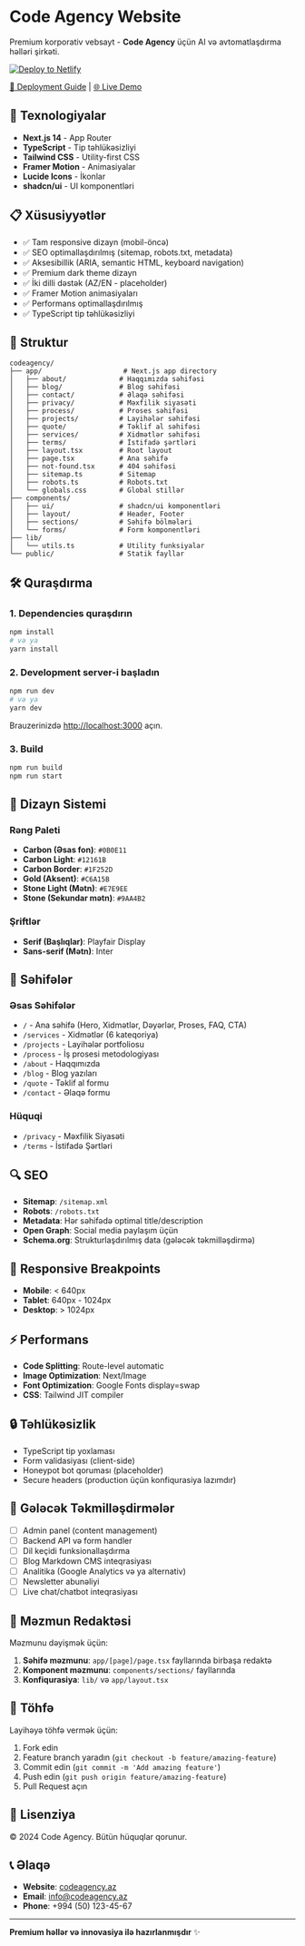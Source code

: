 # Code Agency Website

Premium korporativ vebsayt - **Code Agency** üçün AI və avtomatlaşdırma həlləri şirkəti.

[![Deploy to Netlify](https://www.netlify.com/img/deploy/button.svg)](https://app.netlify.com/start/deploy?repository=https://github.com/YOUR_USERNAME/codeagency)

[📖 Deployment Guide](DEPLOYMENT.md) | [🌐 Live Demo](#)

## 🚀 Texnologiyalar

- **Next.js 14** - App Router
- **TypeScript** - Tip təhlükəsizliyi
- **Tailwind CSS** - Utility-first CSS
- **Framer Motion** - Animasiyalar
- **Lucide Icons** - İkonlar
- **shadcn/ui** - UI komponentləri

## 📋 Xüsusiyyətlər

- ✅ Tam responsive dizayn (mobil-öncə)
- ✅ SEO optimallaşdırılmış (sitemap, robots.txt, metadata)
- ✅ Aksesibillik (ARIA, semantic HTML, keyboard navigation)
- ✅ Premium dark theme dizayn
- ✅ İki dilli dəstək (AZ/EN - placeholder)
- ✅ Framer Motion animasiyaları
- ✅ Performans optimallaşdırılmış
- ✅ TypeScript tip təhlükəsizliyi

## 📁 Struktur

```
codeagency/
├── app/                    # Next.js app directory
│   ├── about/             # Haqqımızda səhifəsi
│   ├── blog/              # Blog səhifəsi
│   ├── contact/           # Əlaqə səhifəsi
│   ├── privacy/           # Məxfilik siyasəti
│   ├── process/           # Proses səhifəsi
│   ├── projects/          # Layihələr səhifəsi
│   ├── quote/             # Təklif al səhifəsi
│   ├── services/          # Xidmətlər səhifəsi
│   ├── terms/             # İstifadə şərtləri
│   ├── layout.tsx         # Root layout
│   ├── page.tsx           # Ana səhifə
│   ├── not-found.tsx      # 404 səhifəsi
│   ├── sitemap.ts         # Sitemap
│   ├── robots.ts          # Robots.txt
│   └── globals.css        # Global stillər
├── components/
│   ├── ui/                # shadcn/ui komponentləri
│   ├── layout/            # Header, Footer
│   ├── sections/          # Səhifə bölmələri
│   └── forms/             # Form komponentləri
├── lib/
│   └── utils.ts           # Utility funksiyalar
└── public/                # Statik fayllar

```

## 🛠️ Quraşdırma

### 1. Dependencies quraşdırın

```bash
npm install
# və ya
yarn install
```

### 2. Development server-i başladın

```bash
npm run dev
# və ya
yarn dev
```

Brauzerinizdə [http://localhost:3000](http://localhost:3000) açın.

### 3. Build

```bash
npm run build
npm run start
```

## 🎨 Dizayn Sistemi

### Rəng Paleti

- **Carbon (Əsas fon)**: `#0B0E11`
- **Carbon Light**: `#12161B`
- **Carbon Border**: `#1F252D`
- **Gold (Aksent)**: `#C6A15B`
- **Stone Light (Mətn)**: `#E7E9EE`
- **Stone (Sekundar mətn)**: `#9AA4B2`

### Şriftlər

- **Serif (Başlıqlar)**: Playfair Display
- **Sans-serif (Mətn)**: Inter

## 📄 Səhifələr

### Əsas Səhifələr

- `/` - Ana səhifə (Hero, Xidmətlər, Dəyərlər, Proses, FAQ, CTA)
- `/services` - Xidmətlər (6 kateqoriya)
- `/projects` - Layihələr portfoliosu
- `/process` - İş prosesi metodologiyası
- `/about` - Haqqımızda
- `/blog` - Blog yazıları
- `/quote` - Təklif al formu
- `/contact` - Əlaqə formu

### Hüquqi

- `/privacy` - Məxfilik Siyasəti
- `/terms` - İstifadə Şərtləri

## 🔍 SEO

- **Sitemap**: `/sitemap.xml`
- **Robots**: `/robots.txt`
- **Metadata**: Hər səhifədə optimal title/description
- **Open Graph**: Social media paylaşım üçün
- **Schema.org**: Strukturlaşdırılmış data (gələcək təkmilləşdirmə)

## 📱 Responsive Breakpoints

- **Mobile**: < 640px
- **Tablet**: 640px - 1024px
- **Desktop**: > 1024px

## ⚡ Performans

- **Code Splitting**: Route-level automatic
- **Image Optimization**: Next/Image
- **Font Optimization**: Google Fonts display=swap
- **CSS**: Tailwind JIT compiler

## 🔒 Təhlükəsizlik

- TypeScript tip yoxlaması
- Form validasiyası (client-side)
- Honeypot bot qoruması (placeholder)
- Secure headers (production üçün konfiqurasiya lazımdır)

## 🚧 Gələcək Təkmilləşdirmələr

- [ ] Admin panel (content management)
- [ ] Backend API və form handler
- [ ] Dil keçidi funksionallaşdırma
- [ ] Blog Markdown CMS inteqrasiyası
- [ ] Analitika (Google Analytics və ya alternativ)
- [ ] Newsletter abunəliyi
- [ ] Live chat/chatbot inteqrasiyası

## 📝 Məzmun Redaktəsi

Məzmunu dəyişmək üçün:

1. **Səhifə məzmunu**: `app/[page]/page.tsx` fayllarında birbaşa redaktə
2. **Komponent məzmunu**: `components/sections/` fayllarında
3. **Konfiqurasiya**: `lib/` və `app/layout.tsx`

## 🤝 Töhfə

Layihəyə töhfə vermək üçün:

1. Fork edin
2. Feature branch yaradın (`git checkout -b feature/amazing-feature`)
3. Commit edin (`git commit -m 'Add amazing feature'`)
4. Push edin (`git push origin feature/amazing-feature`)
5. Pull Request açın

## 📄 Lisenziya

© 2024 Code Agency. Bütün hüquqlar qorunur.

## 📞 Əlaqə

- **Website**: [codeagency.az](https://codeagency.az)
- **Email**: info@codeagency.az
- **Phone**: +994 (50) 123-45-67

---

**Premium həllər və innovasiya ilə hazırlanmışdır** ✨
